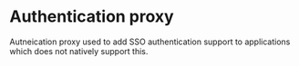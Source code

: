 Authentication proxy
============

Autneication proxy used to add SSO authentication support to applications which does not
natively support this.




